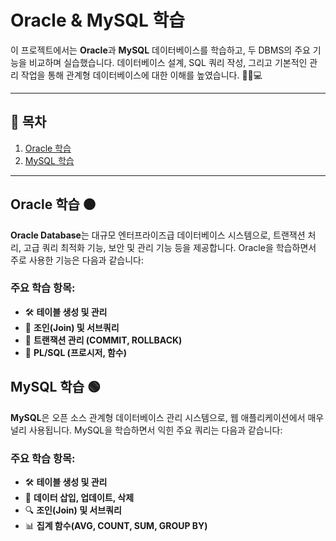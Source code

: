 # Oracle & MySQL 학습

이 프로젝트에서는 **Oracle**과 **MySQL** 데이터베이스를 학습하고, 두 DBMS의 주요 기능을 비교하며 실습했습니다. 데이터베이스 설계, SQL 쿼리 작성, 그리고 기본적인 관리 작업을 통해 관계형 데이터베이스에 대한 이해를 높였습니다. 🧑‍💻💻

---

## 📌 목차

1. [Oracle 학습](#oracle-학습)
2. [MySQL 학습](#mysql-학습)

---

## Oracle 학습 🟠

**Oracle Database**는 대규모 엔터프라이즈급 데이터베이스 시스템으로, 트랜잭션 처리, 고급 쿼리 최적화 기능, 보안 및 관리 기능 등을 제공합니다. Oracle을 학습하면서 주로 사용한 기능은 다음과 같습니다:

### 주요 학습 항목:
- 🛠 **테이블 생성 및 관리**  
- 🔗 **조인(Join) 및 서브쿼리**  
- 🔄 **트랜잭션 관리 (COMMIT, ROLLBACK)**  
- 📝 **PL/SQL (프로시저, 함수)**  




## MySQL 학습 🟢

**MySQL**은 오픈 소스 관계형 데이터베이스 관리 시스템으로, 웹 애플리케이션에서 매우 널리 사용됩니다. MySQL을 학습하면서 익힌 주요 쿼리는 다음과 같습니다:

### 주요 학습 항목:
- 🛠 **테이블 생성 및 관리**
- 🔗 **데이터 삽입, 업데이트, 삭제**
- 🔍 **조인(Join) 및 서브쿼리**
- 📊 **집계 함수(AVG, COUNT, SUM, GROUP BY)**





